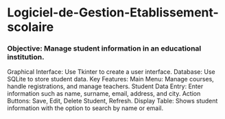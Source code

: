 # Logiciel-de-Gestion-Etablissement-scolaire
### Objective: Manage student information in an educational institution. 
Graphical Interface: Use Tkinter to create a user interface. 
Database: Use SQLite to store student data. Key Features: Main Menu: Manage courses, handle registrations, and manage teachers. 
Student Data Entry: Enter information such as name, surname, email, address, and city. 
Action Buttons: Save, Edit, Delete Student, Refresh. 
Display Table: Shows student information with the option to search by name or email.
